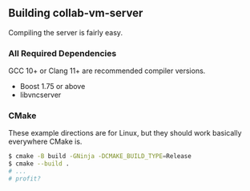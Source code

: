 ## Building collab-vm-server 

Compiling the server is fairly easy.

### All Required Dependencies

GCC 10+ or Clang 11+ are recommended compiler versions.

* Boost 1.75 or above
* libvncserver 


### CMake

These example directions are for Linux, but they should work basically everywhere CMake is.

```bash
$ cmake -B build -GNinja -DCMAKE_BUILD_TYPE=Release
$ cmake --build .
# ...
# profit?
```